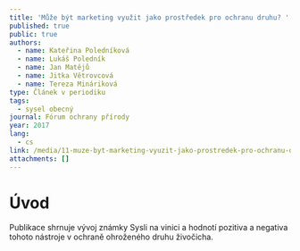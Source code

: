 ```yaml
---
title: 'Může být marketing využit jako prostředek pro ochranu druhu? '
published: true
public: true
authors:
  - name: Kateřina Poledníková
  - name: Lukáš Poledník
  - name: Jan Matějů
  - name: Jitka Větrovcová
  - name: Tereza Mináriková
type: Článek v periodiku
tags:
  - sysel obecný
journal: Fórum ochrany přírody
year: 2017
lang:
  - cs
link: /media/11-muze-byt-marketing-vyuzit-jako-prostredek-pro-ochranu-druhu.pdf
attachments: []
---
```

# Úvod

Publikace shrnuje vývoj známky Sysli na vinici a hodnotí pozitiva a negativa tohoto nástroje v ochraně ohroženého druhu živočicha.
